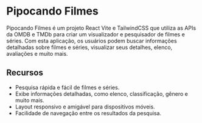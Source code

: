 # Pipocando Filmes
Pipocando Filmes é um projeto React Vite e TailwindCSS que utiliza as APIs da OMDB e TMDb para criar um visualizador e pesquisador de filmes e séries. Com esta aplicação, os usuários podem buscar informações detalhadas sobre filmes e séries, visualizar seus detalhes, elenco, avaliações e muito mais.


## Recursos
- Pesquisa rápida e fácil de filmes e séries.
- Exibe informações detalhadas, como elenco, classificação, gênero e muito mais.
- Layout responsivo e amigável para dispositivos móveis.
- Facilidade de navegação entre os resultados da pesquisa.
